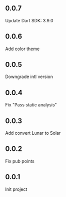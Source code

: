 ## 0.0.7
Update Dart SDK: 3.9.0

## 0.0.6
Add color theme

## 0.0.5
Downgrade intl version

## 0.0.4
Fix "Pass static analysis"

## 0.0.3
Add convert Lunar to Solar

## 0.0.2
Fix pub points

## 0.0.1
Init project